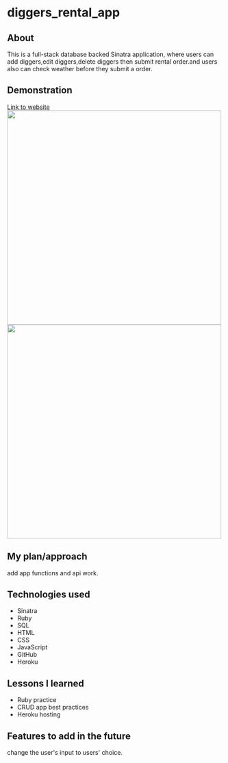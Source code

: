 # diggers_rental_app
## About 
This is a full-stack database backed Sinatra application, where users 
 can add diggers,edit diggers,delete diggers then submit rental order.and users also can check weather before they submit a order. 

## Demonstration
<a href="http://diggers-rental.herokuapp.com/">Link to website</a>
<img width="500px" src="./demo/homepage.png">
<img width="500px" src="./demo/details.png">

## My plan/approach
add app functions and api work. 

## Technologies used
<ul>
    <li>Sinatra</li>
    <li>Ruby</li>
    <li>SQL</li>
    <li>HTML</li>
    <li>CSS</li>
    <li>JavaScript</li>
    <li>GitHub</li>
    <li>Heroku</li>
</ul>

## Lessons I learned
<ul>
    <li>Ruby practice</li>    
    <li>CRUD app best practices</li>
    <li>Heroku hosting</li>
</ul>

## Features to add in the future
change the user's input to users' choice. 
